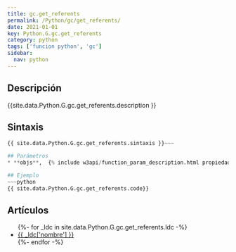 ```yaml
---
title: gc.get_referents
permalink: /Python/gc/get_referents/
date: 2021-01-01
key: Python.G.gc.get_referents
category: python
tags: ['funcion python', 'gc']
sidebar: 
  nav: python
---
```


## Descripción
{{site.data.Python.G.gc.get_referents.description }}

## Sintaxis
~~~python
{{ site.data.Python.G.gc.get_referents.sintaxis }}~~~

## Parámetros
* **objs**,  {% include w3api/function_param_description.html propiedad=site.data.Python.G.gc.get_referents valor="objs" %}

## Ejemplo
~~~python
{{ site.data.Python.G.gc.get_referents.code}}
~~~

## Artículos
<ul>
{%- for _ldc in site.data.Python.G.gc.get_referents.ldc -%}
   <li>
       <a href="{{_ldc['url'] }}">{{ _ldc['nombre'] }}</a>
   </li>
{%- endfor -%}
</ul>
